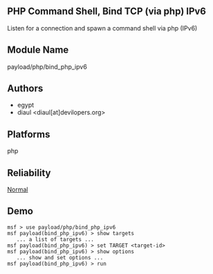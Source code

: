 ## PHP Command Shell, Bind TCP (via php) IPv6

Listen for a connection and spawn a command shell via php 
(IPv6)


## Module Name
payload/php/bind_php_ipv6

## Authors
* egypt
* diaul <diaul[at]devilopers.org>





## Platforms
php

## Reliability
[Normal](https://github.com/rapid7/metasploit-framework/wiki/Exploit-Ranking)

## Demo

```
msf > use payload/php/bind_php_ipv6
msf payload(bind_php_ipv6) > show targets
   ... a list of targets ...
msf payload(bind_php_ipv6) > set TARGET <target-id>
msf payload(bind_php_ipv6) > show options
   ... show and set options ...
msf payload(bind_php_ipv6) > run
```
    
    
